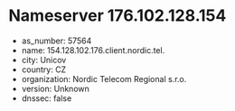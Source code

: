 # Nameserver 176.102.128.154

* as_number: 57564
* name: 154.128.102.176.client.nordic.tel.
* city: Unicov
* country: CZ
* organization: Nordic Telecom Regional s.r.o.
* version: Unknown
* dnssec: false
